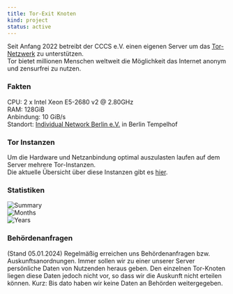 ```yaml
---
title: Tor-Exit Knoten
kind: project
status: active
---
```

Seit Anfang 2022 betreibt der CCCS e.V. einen eigenen Server um das [Tor-Netzwerk](https://www.torproject.org/de/) zu unterstützen.   
Tor bietet millionen Menschen weltweit die Möglichkeit das Internet anonym und zensurfrei zu nutzen.

### Fakten
CPU: 2 x Intel Xeon E5-2680 v2 @ 2.80GHz   
RAM: 128GiB   
Anbindung: 10 GiB/s   
Standort: [Individual Network Berlin e.V.](https://in-berlin.de/provider/colo.html) in Berlin Tempelhof

### Tor Instanzen
Um die Hardware und Netzanbindung optimal auszulasten laufen auf dem Server mehrere Tor-Instanzen.   
Die aktuelle Übersicht über diese Instanzen gibt es [hier](https://metrics.torproject.org/rs.html#search/CCCStuttgartBer).

### Statistiken
![Summary](https://exit-inberlin-static.leibfarth.org/summary.png)   
![Months](https://exit-inberlin-static.leibfarth.org/months.png)   
![Years](https://exit-inberlin-static.leibfarth.org/years.png)

### Behördenanfragen
(Stand 05.01.2024)
Regelmäßig erreichen uns Behördenanfragen bzw. Auskunftsanordnungen. Immer sollen wir zu einer unserer Server persönliche Daten von Nutzenden heraus geben.
Den einzelnen Tor-Knoten liegen diese Daten jedoch nicht vor, so dass wir die Auskunft nicht erteilen können.
Kurz: Bis dato haben wir keine Daten an Behörden weitergegeben.
